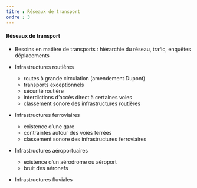 ```yaml
---
titre : Réseaux de transport
ordre : 3
---
```

#### Réseaux de transport

      
- Besoins en matière de transports : hiérarchie du réseau, trafic, enquêtes déplacements 
- Infrastructures routières
  - routes à grande circulation (amendement Dupont) 
  - transports exceptionnels
  - sécurité routière 
  - interdictions d’accès direct à certaines voies
  - classement sonore des infrastructures routières

- Infrastructures ferroviaires
  - existence d’une gare
  - contraintes autour des voies ferrées
  - classement sonore des infrastructures ferroviaires

- Infrastructures aéroportuaires
  - existence d’un aérodrome ou aéroport
  - bruit des aéronefs

- Infrastructures fluviales